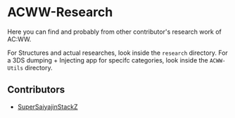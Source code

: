 # ACWW-Research
Here you can find and probably from other contributor's research work of AC:WW.

For Structures and actual researches, look inside the `research` directory.
For a 3DS dumping + Injecting app for specifc categories, look inside the `ACWW-Utils` directory.


## Contributors
- [SuperSaiyajinStackZ](https://github.com/SuperSaiayajinStackZ)
